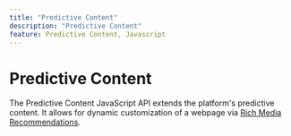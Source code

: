 ```yaml
---
title: "Predictive Content"
description: "Predictive Content"
feature: Predictive Content, Javascript
---
```


# Predictive Content

The Predictive Content JavaScript API extends the platform's predictive content. It allows for dynamic customization of a webpage via [Rich Media Recommendations](rich-media-recommendation.md).

